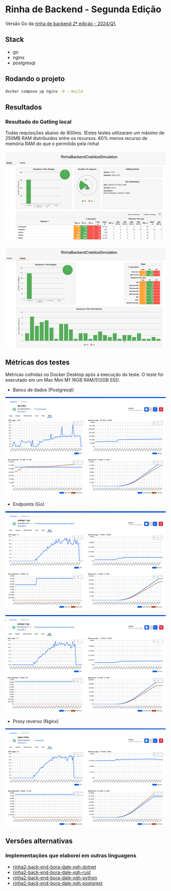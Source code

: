 ﻿# Rinha de Backend - Segunda Edição

Versão Go da [rinha de backend 2ª edição - 2024/Q1](https://github.com/zanfranceschi/rinha-de-backend-2024-q1). 

## Stack

- go
- nginx
- postgresql

## Rodando o projeto

```bash
docker compose up nginx -d --build
```

## Resultados

### Resultado do Gatling local

Todas requisições abaixo de 800ms. (Estes testes utilizaram um máximo de 250MB RAM distribuidos entre os recursos. 60% menos recurso de memória RAM do que o permitido pela rinha!

![Gatling](docs/screenshots/gatling-1.png)

![Gatling](docs/screenshots/gatling-2.png)

## Métricas dos testes

Métricas colhidas no Docker Desktop após a execução do teste. O teste foi executado em um Mac Mini M1 16GB RAM/512GB SSD.

- Banco de dados (Postgresql)

![Banco de dados](docs/screenshots/metrica-banco-de-dados.png)

- Endpoints (Go)

![Endpoint 1 da API](docs/screenshots/metrica-api-endpoint-1.png)

![Endpoint 1 da API](docs/screenshots/metrica-api-endpoint-2.png)

- Proxy reverso (Nginx)

![Proxy reverso](docs/screenshots/metrica-proxy-reverso.png)

## Versões alternativas

### Implementações que elaborei em outras linguagens

- [rinha2-back-end-bora-dale-xgh-dotnet](https://github.com/jonathanperis/rinha2-back-end-bora-dale-xgh-dotnet)
- [rinha2-back-end-bora-dale-xgh-rust](https://github.com/jonathanperis/rinha2-back-end-bora-dale-xgh-rust)
- [rinha2-back-end-bora-dale-xgh-python](https://github.com/jonathanperis/rinha2-back-end-bora-dale-xgh-python)
- [rinha2-back-end-bora-dale-xgh-postgrest](https://github.com/jonathanperis/rinha2-back-end-bora-dale-xgh-postgrest)